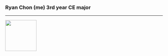 ### Ryan Chon (me) 3rd year CE major
---
<img src="/GitHubPagesPictures/Fish.png" width="100" height="100">